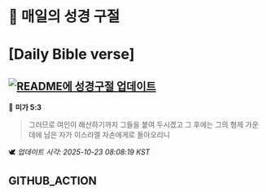 # 🙏 매일의 성경 구절
# [Daily Bible verse]
## [![README에 성경구절 업데이트](https://github.com/DONGSUKA/first_test/actions/workflows/update-readme-bible.yml/badge.svg)](https://github.com/DONGSUKA/first_test/actions/workflows/update-readme-bible.yml)
<!-- START_BIBLE_VERSE -->
📖 **미가 5:3**
> 그러므로 여인이 해산하기까지 그들을 붙여 두시겠고 그 후에는 그의 형제 가운데에 남은 자가 이스라엘 자손에게로 돌아오리니

🕊️ _업데이트 시각: 2025-10-23 08:08:19 KST_
  <!-- END_BIBLE_VERSE -->
## GITHUB_ACTION

